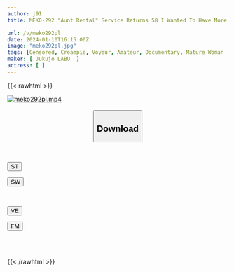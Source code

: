 ```yaml
---
author: j91
title: MEKO-292 "Aunt Rental" Service Returns 58 I Wanted To Have More Amazing Sex With This Erotic And Kind Aunt Who Will Secretly Let Me Have Sex With Her If I Ask, So I Decided To Change Her.

url: /v/meko292pl
date: 2024-01-10T16:15:00Z
image: "meko292pl.jpg"
tags: [Censored, Creampie, Voyeur, Amateur, Documentary, Mature Woman	]
maker: [ Jukujo LABO  ]
actress: [ ]
---
```



{{< rawhtml >}}

<div class="video" data-videoid="XkjVjlA8b1HDpwg">
    <a href="javascript:;">
        <img src="/v/meko292pl/meko292pl.jpg" width="WIDTH" height="HEIGHT" alt="meko292pl.mp4" loading="lazy">
    </a>
</div>

<script type="text/javascript" src="https://j91.asia/asset/on-demand-st.js"></script>

<br>
  <link rel="stylesheet" href="https://j91.asia/asset/bs5.css">
  
  <center>
  <button class="btn btn-primary" type="button" data-bs-toggle="collapse" data-bs-target=".multi-collapse" aria-expanded="false" aria-controls="multiCollapseExample1 multiCollapseExample2"><h2>Download</h2></button></center>
</p>
<div class="row">
  <div class="col">
    <div class="collapse multi-collapse" id="multiCollapseExample1">
      <div class="card card-body">
	      	      <br>
<div class="buttons">  
<p><a href="https://streamtape.to/v/XkjVjlA8b1HDpwg" target="_blank"><button class="btn-hover color-3"><i class="fa fa-download"></i> ST</button></a></p>
<p><a href="https://flaswish.com/ldnbq7kf9zo7" target="_blank"><button class="btn-hover color-2"><i class="fa fa-download"></i> SW</button></a></p></div>
    </div>
  </div>
</div>
  <div class="col">
    <div class="collapse multi-collapse" id="multiCollapseExample2">
      <div class="card card-body">
	      <br>
<div class="buttons">
<p><a href="https://veev.to/d/29YT3TrkddpdMbirwujC9iC98HxwBW68x6qnekt" target="_blank"><button class="btn-hover color-9"><i class="fa fa-download"></i> VE</button></a></p>
<p><a href="javascript:;" target="_blank"><button class="btn-hover color-8"><i class="fa fa-download"></i> FM</button></a></p></div>
<br><br>
      </div>
    </div>
  </div>
</div>

{{< /rawhtml >}}